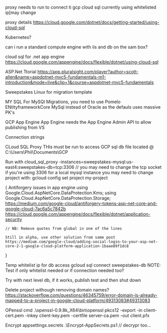 proxy needs to run to connect ti gcp cloud sql
currently using whitelisted ip]may change

proxy details
https://cloud.google.com/dotnet/docs/getting-started/using-cloud-sql

Kubernetes?

can i run a standard compute engine with iis and db on the sam box?

cloud sql for .net app engine
https://cloud.google.com/appengine/docs/flexible/dotnet/using-cloud-sql

ASP.Net Ttorial
https://app.pluralsight.com/player?author=scott-allen&name=aspdotnet-mvc5-fundamentals-m1-introduction&mode=live&clip=1&course=aspdotnet-mvc5-fundamentals

Sweepstakes Linux for migration template


MY SQL
For MySQl Migrations, you need to use Pomelo ENtityframeworkCore MySql instead of Oracle as the defauls uses massive PK's

GCP App Engine
App Engine needs the App Engine Admin API to allow publishing from VS

Connection strings

	

CLoud SQL Proxy
THis must be run to access GCP sql db
file located @ C:\Users\Phil\Documents\GCP

Run with
cloud_sql_proxy -instances=sweepstakes-mysql:us-east4:sweepstakes-db=tcp:3306
// you may need to change the tcp socket if you're using 3306 for a local mysql instance
you may need to change project with:
gcloud config set project my-project

{
	Antiforgery issues in app engine
	using Google.Cloud.AspNetCore.DataProtection.Kms;
	using Google.Cloud.AspNetCore.DataProtection.Storage;
	https://medium.com/google-cloud/antiforgery-tokens-asp-net-core-and-google-cloud-7ac6a5c7842b
	https://cloud.google.com/appengine/docs/flexible/dotnet/application-security
	
	// NB: Remove quotes from global in one of the lines
	
	Still in alpha, use other solution from same post
	https://medium.com/google-cloud/adding-social-login-to-your-asp-net-core-2-1-google-cloud-platform-application-1baae89f1dc8
}

Temp whitelist ip for db access
gcloud sql connect sweepstakes-db
NOTE: Test if only whitelist needed or if connection needed too?


Try with next level db, if it works, publish test and then shut down


Delete project withough removing domain names?
https://stackoverflow.com/questions/46345759/error-domain-is-already-mapped-to-a-project-in-google-cloud-platform/49313083#49313083

OPenssl cmd
.\openssl-0.9.8k_X64\bin\openssl pkcs12 -export -in client-cert.pem -inkey client-key.pem -certfile server-ca.pem -out client.pfx

Encrypt appsettings.secrets
.\Encrypt-AppSecrets.ps1 
// decrypr too...